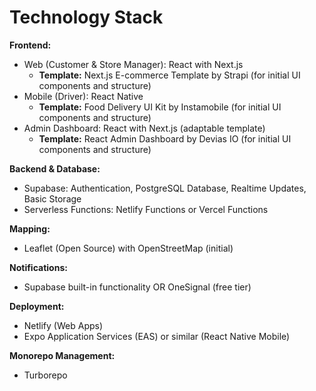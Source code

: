# Technology Stack

**Frontend:**

*   Web (Customer & Store Manager): React with Next.js
    *   **Template:** Next.js E-commerce Template by Strapi (for initial UI components and structure)
*   Mobile (Driver): React Native
    *   **Template:** Food Delivery UI Kit by Instamobile (for initial UI components and structure)
*   Admin Dashboard: React with Next.js (adaptable template)
    *   **Template:** React Admin Dashboard by Devias IO (for initial UI components and structure)

**Backend & Database:**

*   Supabase: Authentication, PostgreSQL Database, Realtime Updates, Basic Storage
*   Serverless Functions: Netlify Functions or Vercel Functions

**Mapping:**

*   Leaflet (Open Source) with OpenStreetMap (initial)

**Notifications:**

*   Supabase built-in functionality OR OneSignal (free tier)

**Deployment:**

*   Netlify (Web Apps)
*   Expo Application Services (EAS) or similar (React Native Mobile)

**Monorepo Management:**

*   Turborepo
